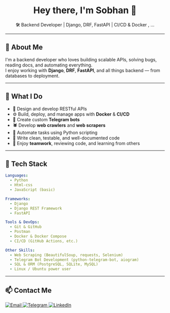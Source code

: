 <h1 align="center">Hey there, I'm Sobhan 👋</h1>

<p align="center">
  🛠️ Backend Developer | Django, DRF, FastAPI | CI/CD & Docker , ...
</p>

---

## 🚀 About Me

I'm a backend developer who loves building scalable APIs, solving bugs, reading docs, and automating everything.  
I enjoy working with **Django**, **DRF**, **FastAPI**, and all things backend — from databases to deployment.

---

## 🔧 What I Do

- 🧠 Design and develop RESTful APIs
- ⚙️ Build, deploy, and manage apps with **Docker** & **CI/CD**
- 🤖 Create custom **Telegram bots**
- 🕷️ Develop **web crawlers** and **web scrapers**
- 🔄 Automate tasks using Python scripting
- 🧪 Write clean, testable, and well-documented code
- 👥 Enjoy **teamwork**, reviewing code, and learning from others

---

## 💼 Tech Stack

```yaml
Languages:
  - Python
  - Html-css 
  - JavaScript (basic)

Frameworks:
  - Django
  - Django REST Framework
  - FastAPI

Tools & DevOps:
  - Git & GitHub
  - Postman
  - Docker & Docker Compose
  - CI/CD (GitHub Actions, etc.)

Other Skills:
  - Web Scraping (BeautifulSoup, requests, Selenium)
  - Telegram Bot Development (python-telegram-bot, aiogram)
  - SQL & ORM (PostgreSQL, SQLite, MySQL)
  - Linux / Ubuntu power user
```
---

## 📫 Contact Me

<p align="left">
  <a href="mailto: sobhan.mrds@gmail.com" target="_blank">
    <img alt="Email" src="https://img.shields.io/badge/Email-D14836?style=flat&logo=gmail&logoColor=white" />
  </a>
  <a href="https://t.me/Sobhan0py" target="_blank">
    <img alt="Telegram" src="https://img.shields.io/badge/Telegram-2CA5E0?style=flat&logo=telegram&logoColor=white" />
  </a>
  <a href="https://www.linkedin.com/in/Sobhanpy/" target="_blank">
        <img alt="LinkedIn" src="https://img.shields.io/badge/LinkedIn-0077B5?style=flat&logo=linkedin&logoColor=white" />
  </a
</p>
